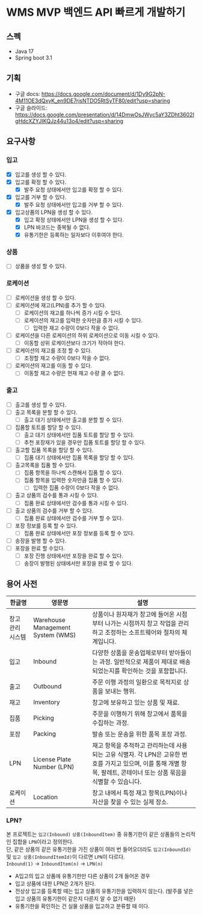 # WMS MVP 백엔드 API 빠르게 개발하기

## 스펙

- Java 17
- Spring boot 3.1

## 기획
- 구글 docs: https://docs.google.com/document/d/1Dy9G2pN-4M11OE3dQxyK_en9DE7rjsNTDO5RtSyTF80/edit?usp=sharing
- 구글 슬라이드: https://docs.google.com/presentation/d/14DmwOsJWyc5aY3ZDht3602IgHdcXZYJIKQJz44u13o4/edit?usp=sharing

## 요구사항

### 입고

- [x] 입고를 생성 할 수 있다.
- [x] 입고를 확정 할 수 있다.
    - [x] 발주 요청 상태에서만 입고를 확정 할 수 있다.
- [x] 입고를 거부 할 수 있다.
    - [x] 발주 요청 상태에서만 입고를 거부 할 수 있다.
- [x] 입고상품의 LPN을 생성 할 수 있다.
    - [x] 입고 확정 상태에서만 LPN을 생성 할 수 있다.
    - [x] LPN 바코드는 중복될 수 없다.
    - [x] 유통기한은 등록하는 일자보다 이후여야 한다.

### 상품

- [ ] 상품을 생성 할 수 있다.

### 로케이션

- [ ] 로케이션을 생성 할 수 있다.
- [ ] 로케이션에 재고(LPN)를 추가 할 수 있다.
    - [ ] 로케이션의 재고를 하나씩 증가 시킬 수 있다.
    - [ ] 로케이션의 재고를 입력한 숫자만큼 증가 시킬 수 있다.
        - [ ] 입력한 재고 수량이 0보다 작을 수 없다.
- [ ] 로케이션을 다른 로케이션의 하위 로케이션으로 이동 시킬 수 있다.
    - [ ] 이동할 상위 로케이션보다 크기가 작아야 한다.
- [ ] 로케이션의 재고를 조정 할 수 있다.
    - [ ] 조정할 재고 수량이 0보다 작을 수 없다.
- [ ] 로케이션의 재고를 이동 할 수 있다.
    - [ ] 이동할 재고 수량은 현재 재고 수량 클 수 없다.

### 출고

- [ ] 출고를 생성 할 수 있다.
- [ ] 출고 목록을 분할 할 수 있다.
    - [ ] 출고 대기 상태에서만 출고를 분할 할 수 있다.
- [ ] 집품할 토트를 할당 할 수 있다.
    - [ ] 출고 대기 상태에서만 집품 토트를 할당 할 수 있다.
    - [ ] 추천 포장재가 있을 경우만 집품 토트를 할당 할 수 있다.
- [ ] 출고할 집품 목록을 할당 할 수 있다.
    - [ ] 집품 대기 상태에서만 집품 목록을 할당 할 수 있다.
- [ ] 출고목록을 집품 할 수 있다.
    - [ ] 집품 항목을 하나씩 스캔해서 집품 할 수 있다.
    - [ ] 집품 항목을 입력한 숫자만큼 집품 할 수 있다.
        - [ ] 입력한 집품 수량이 0보다 작을 수 없다.
- [ ] 출고 상품의 검수를 통과 시킬 수 있다.
    - [ ] 집품 완료 상태에서만 검수를 통과 시킬 수 있다.
- [ ] 출고 상품의 검수를 거부 할 수 있다.
    - [ ] 집품 완료 상태에서만 검수를 거부 할 수 있다.
- [ ] 포장 정보를 등록 할 수 있다.
    - [ ] 집품 완료 상태에서만 포장 정보를 등록 할 수 있다.
- [ ] 송장을 발행 할 수 있다.
- [ ] 포장을 완료 할 수있다.
    - [ ] 포장 진행 상태에서만 포장을 완료 할 수 있다.
    - [ ] 송장이 발행된 상태에서만 포장을 완료 할 수 있다.

## 용어 사전

| 한글명       | 영문명                               | 설명                                                                                                  |
|-----------|-----------------------------------|-----------------------------------------------------------------------------------------------------|
| 창고 관리 시스템 | Warehouse Management System (WMS) | 상품이나 원자재가 창고에 들어온 시점부터 나가는 시점까지 창고 작업을 관리하고 조정하는 소프트웨어와 절차의 체계입니다.                                  |
| 입고        | Inbound                           | 다양한 상품을 운송업체로부터 받아들이는 과정. 일반적으로 제품이 제대로 배송되었는지를 확인하는 것을 포함합니다.                                      |
| 출고        | Outbound                          | 주문 이행 과정의 일환으로 목적지로 상품을 보내는 행위.                                                                     |
| 재고        | Inventory                         | 창고에 보유하고 있는 상품 및 재료.                                                                                |
| 집품        | Picking                           | 주문을 이행하기 위해 창고에서 품목을 수집하는 과정.                                                                       |
| 포장        | Packing                           | 발송 또는 운송을 위한 품목 포장 과정.                                                                              |
| LPN       | License Plate Number (LPN)        | 재고 항목을 추적하고 관리하는데 사용되는 고유 식별자. 각 LPN은 고유한 번호를 가지고 있으며, 이를 통해 개별 항목, 팔레트, 콘테이너 또는 상품 묶음을 식별할 수 있습니다. |
| 로케이션      | Location                          | 창고 내에서 특정 재고 항목(LPN)이나 자산을 찾을 수 있는 실제 장소.                                                           |

### LPN?
본 프로젝트는 `입고(Inbound)` `상품(InboundItem)` 중 유통기한이 같은 상품들의 논리적인 집합을 `LPN`이라고 정의한다.<br>
단, 같은 상품의 같은 유통기한을 가진 상품이 여러 번 들어오더라도 `입고(InboundId)`및 `입고 상품(InboundItemId)`이 다르면 `LPN`이 다르다. <br>
`Inbound(1)` -> `InboundItem(n)` -> `LPN(n)` <br>
- A입고의 입고 상품에 유통기한만 다른 상품이 2개 들어온 경우
- 입고 상품에 대한 LPN은 2개가 된다.
- 전상상 입고를 등록할 때는 입고 상품의 유통기한을 입력하지 않는다. (발주를 넣은 입고 상품의 유통기한이 같은지 다른지 알 수 없기 때문)
- 유통기한을 확인하는 건 실물 상품을 입고하고 분류할 때 이다.
